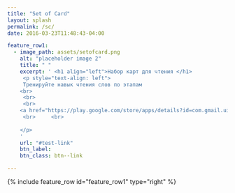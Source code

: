 ```yaml
---
title: "Set of Card"
layout: splash
permalink: /sc/
date: 2016-03-23T11:48:43-04:00

feature_row1:
  - image_path: assets/setofcard.png
    alt: "placeholder image 2"
    title: " "
    excerpt: ' <h1 align="left">Набор карт для чтения </h1>
     <p style="text-align: left">
     Тренируйте навык чтения слов по этапам
    <br>
     <br>
     <br>
    <a href="https://play.google.com/store/apps/details?id=com.gmail.uia059466.setofcardreading.word">Открыть в GooglePlay</a>
     <br>     <br>
    
    </p> 
    ' 
    url: "#test-link"
    btn_label:   
    btn_class: btn--link

---
```


{% include feature_row id="feature_row1" type="right" %}

